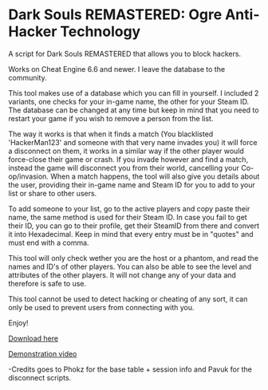 # Dark Souls REMASTERED: Ogre Anti-Hacker Technology
A script for Dark Souls REMASTERED that allows you to block hackers.

Works on Cheat Engine 6.6 and newer.
I leave the database to the community.

This tool makes use of a database which you can fill in yourself.
I included 2 variants, one checks for your in-game name, the other for your Steam ID.
The database can be changed at any time but keep in mind that you need to restart your game if you wish to remove a person from the list.

The way it works is that when it finds a match (You blacklisted 'HackerMan123' and someone with that very name invades you) it will force a disconnect on them, it works in a similar way if the other player would force-close their game or crash.
If you invade however and find a match, instead the game will disconnect you from their world, cancelling your Co-op/invasion.
When a match happens, the tool will also give you details about the user, providing their in-game name and Steam ID for you to add to your list or share to other users.

To add someone to your list, go to the active players and copy paste their name, the same method is used for their Steam ID.
In case you fail to get their ID, you can go to their profile, get their SteamID from there and convert it into Hexadecimal.
Keep in mind that every entry must be in "quotes" and must end with a comma.

This tool will only check wether you are the host or a phantom, and read the names and ID's of other players. You can also be able to see the level and attributes of the other players. It will not change any of your data and therefore is safe to use.

This tool cannot be used to detect hacking or cheating of any sort, it can only be used to prevent users from connecting with you.

Enjoy!

[Download here](https://github.com/GonthorianDX/DSR_Ogre-_Anti-Hacker_Technology/archive/master.zip)

[Demonstration video](https://youtu.be/MY6cj6MyQII)


-Credits goes to Phokz for the base table + session info and Pavuk for the disconnect scripts.

